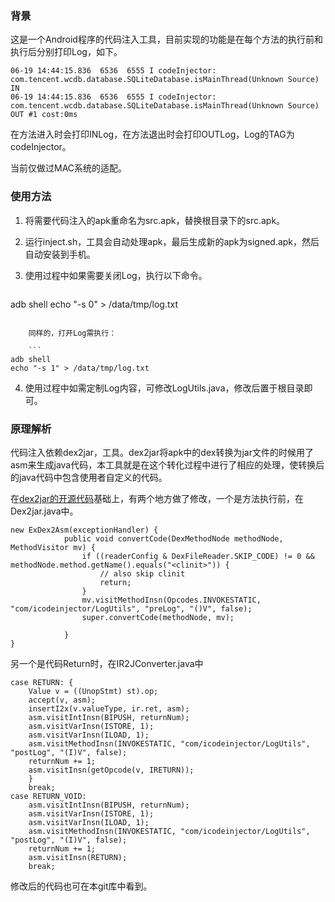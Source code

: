 ### 背景
这是一个Android程序的代码注入工具，目前实现的功能是在每个方法的执行前和执行后分别打印Log，如下。

```
06-19 14:44:15.836  6536  6555 I codeInjector: com.tencent.wcdb.database.SQLiteDatabase.isMainThread(Unknown Source) IN
06-19 14:44:15.836  6536  6555 I codeInjector: com.tencent.wcdb.database.SQLiteDatabase.isMainThread(Unknown Source) OUT #1 cost:0ms
```

在方法进入时会打印INLog，在方法退出时会打印OUTLog，Log的TAG为codeInjector。

当前仅做过MAC系统的适配。

### 使用方法
1. 将需要代码注入的apk重命名为src.apk，替换根目录下的src.apk。
2. 运行inject.sh，工具会自动处理apk，最后生成新的apk为signed.apk，然后自动安装到手机。
3. 使用过程中如果需要关闭Log，执行以下命令。

	```
adb shell
echo "-s 0" > /data/tmp/log.txt
```

	同样的，打开Log需执行：

	```
adb shell
echo "-s 1" > /data/tmp/log.txt
```
4. 使用过程中如需定制Log内容，可修改LogUtils.java，修改后置于根目录即可。


### 原理解析
代码注入依赖dex2jar，工具。dex2jar将apk中的dex转换为jar文件的时候用了asm来生成java代码，本工具就是在这个转化过程中进行了相应的处理，使转换后的java代码中包含使用者自定义的代码。

在[dex2jar的开源代码](https://github.com/pxb1988/dex2jar)基础上，有两个地方做了修改，一个是方法执行前，在Dex2jar.java中。

```
new ExDex2Asm(exceptionHandler) {
            public void convertCode(DexMethodNode methodNode, MethodVisitor mv) {
                if ((readerConfig & DexFileReader.SKIP_CODE) != 0 && methodNode.method.getName().equals("<clinit>")) {
                    // also skip clinit
                    return;
                }
                mv.visitMethodInsn(Opcodes.INVOKESTATIC, "com/icodeinjector/LogUtils", "preLog", "()V", false);
                super.convertCode(methodNode, mv);

            }
}
```

另一个是代码Return时，在IR2JConverter.java中

```
case RETURN: {
    Value v = ((UnopStmt) st).op;
    accept(v, asm);
    insertI2x(v.valueType, ir.ret, asm);
    asm.visitIntInsn(BIPUSH, returnNum);
    asm.visitVarInsn(ISTORE, 1);
    asm.visitVarInsn(ILOAD, 1);
    asm.visitMethodInsn(INVOKESTATIC, "com/icodeinjector/LogUtils", "postLog", "(I)V", false);
    returnNum += 1;
    asm.visitInsn(getOpcode(v, IRETURN));
    }
    break;
case RETURN_VOID:
    asm.visitIntInsn(BIPUSH, returnNum);
    asm.visitVarInsn(ISTORE, 1);
    asm.visitVarInsn(ILOAD, 1);
    asm.visitMethodInsn(INVOKESTATIC, "com/icodeinjector/LogUtils", "postLog", "(I)V", false);
    returnNum += 1;
    asm.visitInsn(RETURN);
    break;
```

修改后的代码也可在本git库中看到。


